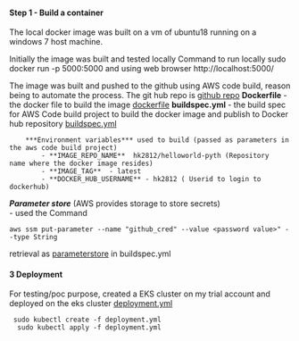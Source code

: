 #### Step 1 - Build a container

The local docker image was built on a vm of ubuntu18 running on a windows 7
host machine.

Initially the image was built and tested locally
Command to run locally
sudo  docker run -p 5000:5000
and using web browser
http://localhost:5000/

The image was built and pushed to the github using AWS code build, reason being to automate the process. 
The git hub repo is
[github repo](https://github.com/hvk12/helloworld-pyth)
    **Dockerfile** - the docker file to build the image 
    [dockerfile](https://github.com/hvk12/helloworld-pyth/blob/master/Dockerfile)
    **buildspec.yml** - the build spec for AWS Code build project to build the docker image and publish to Docker hub repository
    [buildspec.yml](https://github.com/hvk12/helloworld-pyth/blob/master/buildspec.yml)
    
        ***Environment variables*** used to build (passed as parameters in the aws code build project)
            - **IMAGE_REPO_NAME**  hk2812/helloworld-pyth (Repository 	name where the docker image resides)
            - **IMAGE_TAG**  - latest
            - **DOCKER_HUB_USERNAME** - hk2812 ( Userid to login to dockerhub)
            
  ***Parameter store*** (AWS provides storage to store secrets)   
         - used the Command 
  

    aws ssm put-parameter --name "github_cred" --value <password value>" --type String
         

 retrieval as [parameterstore](https://github.com/hvk12/helloworld-pyth/blob/master/buildspec.yml#L4) in buildspec.yml 


#### 3 Deployment
 For testing/poc purpose, created a EKS cluster on my trial account and deployed on the eks cluster
          [deployment.yml](https://github.com/hvk12/helloworld-pyth/blob/master/deployment.yml)
 

     sudo kubectl create -f deployment.yml
	  sudo kubectl apply -f deployment.yml
